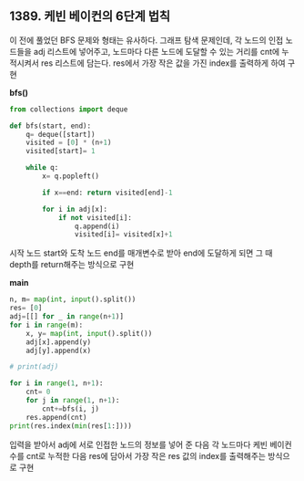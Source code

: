 ## 1389. 케빈 베이컨의 6단계 법칙

이 전에 풀었던 BFS 문제와 형태는 유사하다. 그래프 탐색 문제인데, 각 노드의 인접 노드들을 adj 리스트에 넣어주고, 노드마다 다른 노드에 도달할 수 있는 거리를 cnt에 누적시켜서 res 리스트에 담는다. res에서 가장 작은 값을 가진 index를 출력하게 하여 구현

**bfs()**

```python
from collections import deque

def bfs(start, end):
    q= deque([start])
    visited = [0] * (n+1)
    visited[start]= 1

    while q:
        x= q.popleft()

        if x==end: return visited[end]-1

        for i in adj[x]:
            if not visited[i]:
                q.append(i)
                visited[i]= visited[x]+1
```

시작 노드 start와 도착 노드 end를 매개변수로 받아 end에 도달하게 되면  그 때 depth를 return해주는 방식으로 구현



**main**

```python
n, m= map(int, input().split())
res= [0]
adj=[[] for _ in range(n+1)]
for i in range(m):
    x, y= map(int, input().split())
    adj[x].append(y)
    adj[y].append(x)

# print(adj)

for i in range(1, n+1):
    cnt= 0
    for j in range(1, n+1):
        cnt+=bfs(i, j)
    res.append(cnt)
print(res.index(min(res[1:])))
```

입력을 받아서 adj에 서로 인접한 노드의 정보를 넣어 준 다음 각 노드마다 케빈 베이컨 수를 cnt로 누적한 다음 res에 담아서 가장 작은 res 값의 index를 출력해주는 방식으로 구현
